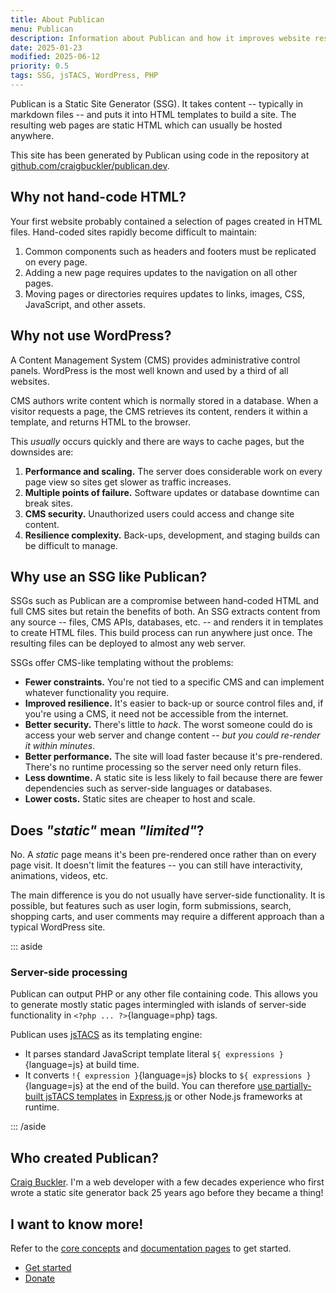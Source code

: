 ```yaml
---
title: About Publican
menu: Publican
description: Information about Publican and how it improves website resilience, security, and performance.
date: 2025-01-23
modified: 2025-06-12
priority: 0.5
tags: SSG, jsTACS, WordPress, PHP
---
```


Publican is a Static Site Generator (SSG). It takes content -- typically in markdown files -- and puts it into HTML templates to build a site. The resulting web pages are static HTML which can usually be hosted anywhere.

This site has been generated by Publican using code in the repository at [github.com/craigbuckler/publican.dev](https://github.com/craigbuckler/publican.dev).


## Why not hand-code HTML?

Your first website probably contained a selection of pages created in HTML files. Hand-coded sites rapidly become difficult to maintain:

1. Common components such as headers and footers must be replicated on every page.
1. Adding a new page requires updates to the navigation on all other pages.
1. Moving pages or directories requires updates to links, images, CSS, JavaScript, and other assets.


## Why not use WordPress?

A Content Management System (CMS) provides administrative control panels. WordPress is the most well known and used by a third of all websites.

CMS authors write content which is normally stored in a database. When a visitor requests a page, the CMS retrieves its content, renders it within a template, and returns HTML to the browser.

This *usually* occurs quickly and there are ways to cache pages, but the downsides are:

1. **Performance and scaling.** The server does considerable work on every page view so sites get slower as traffic increases.
1. **Multiple points of failure.** Software updates or database downtime can break sites.
1. **CMS security.** Unauthorized users could access and change site content.
1. **Resilience complexity.** Back-ups, development, and staging builds can be difficult to manage.


## Why use an SSG like Publican?

SSGs such as Publican are a compromise between hand-coded HTML and full CMS sites but retain the benefits of both. An SSG extracts content from any source -- files, CMS APIs, databases, etc. -- and renders it in templates to create HTML files. This build process can run anywhere just once. The resulting files can be deployed to almost any web server.

SSGs offer CMS-like templating without the problems:

* **Fewer constraints.** You're not tied to a specific CMS and can implement whatever functionality you require.
* **Improved resilience.** It's easier to back-up or source control files and, if you're using a CMS, it need not be accessible from the internet.
* **Better security.** There's little to *hack*. The worst someone could do is access your web server and change content -- *but you could re-render it within minutes*.
* **Better performance.** The site will load faster because it's pre-rendered. There's no runtime processing so the server need only return files.
* **Less downtime.** A static site is less likely to fail because there are fewer dependencies such as server-side languages or databases.
* **Lower costs.** Static sites are cheaper to host and scale.


## Does *"static"* mean *"limited"*?

No. A *static* page means it's been pre-rendered once rather than on every page visit. It doesn't limit the features -- you can still have interactivity, animations, videos, etc.

The main difference is you do not usually have server-side functionality. It is possible, but features such as user login, form submissions, search, shopping carts, and user comments may require a different approach than a typical WordPress site.

::: aside

### Server-side processing

Publican can output PHP or any other file containing code. This allows you to generate mostly static pages intermingled with islands of server-side functionality in `<?php ... ?>`{language=php} tags.

Publican uses [jsTACS](--ROOT--docs/setup/jstacs/) as its templating engine:

* It parses standard JavaScript template literal `${ expressions }`{language=js} at build time.
* It converts `!{ expression }`{language=js} blocks to `${ expressions }`{language=js} at the end of the build. You can therefore [use partially-built jsTACS templates](--ROOT--docs/setup/jstacs/#runtime-expressions) in [Express.js](https://expressjs.com/) or other Node.js frameworks at runtime.

::: /aside


## Who created Publican?

[Craig Buckler](https://craigbucker.com/). I'm a web developer with a few decades experience who first wrote a static site generator back 25 years ago before they became a thing!


## I want to know more!

Refer to the [core concepts](--ROOT--docs/quickstart/concepts/) and [documentation pages](--ROOT--docs/) to get started.

<ul class="flexcenter">
  <li><a href="--ROOT--docs/quickstart/concepts/" class="button">Get started</a></li>
  <li><a href="--ROOT--about/donate/" class="button">Donate</a></li>
</ul>
